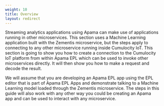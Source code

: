 ```yaml
---
weight: 10
title: Overview
layout: redirect
---
```


Streaming analytics applications using Apama can make use of applications running in other microservices. This section uses a Machine Learning application built with the Zementis microservice, but the steps apply to connecting to any other microservice running inside Cumulocity IoT. This section is going to show you how to create a connection to the Cumulocity IoT platform from within Apama EPL which can be used to invoke other microservices directly. It will then show you how to make a request and decode the result.

We will assume that you are developing an Apama EPL app using the EPL editor that is part of Apama EPL Apps and demonstrate talking to a Machine Learning model loaded through the Zementis microservice. The steps in this guide will also work with any other way you could be creating an Apama app and can be used to interact with any microservice.
